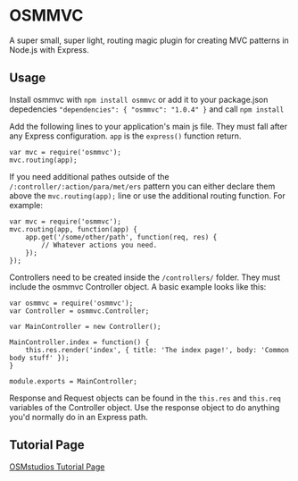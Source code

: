OSMMVC
======

A super small, super light, routing magic plugin for creating MVC patterns in Node.js with Express.

## Usage
Install osmmvc with `npm install osmmvc` or add it to your package.json depedencies `"dependencies": { "osmmvc": "1.0.4" }` and call `npm install`

Add the following lines to your application's main js file.  They must fall after any Express configuration.  `app` is the `express()` function return.
```
var mvc = require('osmmvc');
mvc.routing(app);
```

If you need additional pathes outside of the `/:controller/:action/para/met/ers` pattern you can either declare them above the `mvc.routing(app);` line or use the additional routing function.  For example:
```
var mvc = require('osmmvc');
mvc.routing(app, function(app) {
	app.get('/some/other/path', function(req, res) {
		// Whatever actions you need.
	});
});
```

Controllers need to be created inside the `/controllers/` folder.  They must include the osmmvc Controller object.  A basic example looks like this:
```
var osmmvc = require('osmmvc');
var Controller = osmmvc.Controller;

var MainController = new Controller();

MainController.index = function() {
	this.res.render('index', { title: 'The index page!', body: 'Common body stuff' });
}

module.exports = MainController;
```

Response and Request objects can be found in the `this.res` and `this.req` variables of the Controller object.  Use the response object to do anything you'd normally do in an Express path.

## Tutorial Page
[OSMstudios Tutorial Page](http://osmstudios.com/tutorials/osmmvc)

